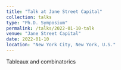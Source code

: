 ```yaml
---
title: "Talk at Jane Street Capital"
collection: talks
type: "Ph.D. Symposium"
permalink: /talks/2022-01-10-talk
venue: "Jane Street Capital"
date: 2022-01-10
location: "New York City, New York, U.S."
---
```


Tableaux and combinatorics